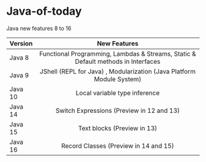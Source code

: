 # Java-of-today

Java new features 8 to 16


| Version              | New Features                                                                      | 
| -------------------- |:---------------------------------------------------------------------------------:|                             
| Java 8               | Functional Programming, Lambdas & Streams, Static & Default methods in Interfaces | 
| Java 9               | JShell (REPL for Java) , Modularization (Java Platform Module System)             | 
| Java 10              | Local variable type inference                                                     | 
| Java 14              | Switch Expressions (Preview in 12 and 13)                                         | 
| Java 15              | Text blocks (Preview in 13)                                                       | 
| Java 16              | Record Classes (Preview in 14 and 15)                                             | 
